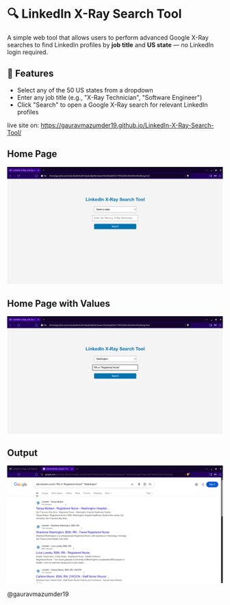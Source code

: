 # 🔍 LinkedIn X-Ray Search Tool

A simple web tool that allows users to perform advanced Google X-Ray searches to find LinkedIn profiles by **job title** and **US state** — no LinkedIn login required.

## 📌 Features

- Select any of the 50 US states from a dropdown
- Enter any job title (e.g., "X-Ray Technician", "Software Engineer")
- Click "Search" to open a Google X-Ray search for relevant LinkedIn profiles

live site on: https://gauravmazumder19.github.io/LinkedIn-X-Ray-Search-Tool/

## Home Page
![](Home-Page.png)

## Home Page with Values
![](Home-page-with-values.png)

## Output
![](Output.png)


@gauravmazumder19
